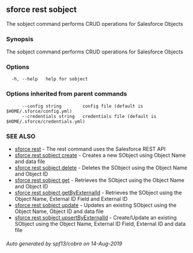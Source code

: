 ## sforce rest sobject

The sobject command performs CRUD operations for Salesforce Objects

### Synopsis

The sobject command performs CRUD operations for Salesforce Objects

### Options

```
  -h, --help   help for sobject
```

### Options inherited from parent commands

```
      --config string        config file (default is $HOME/.sforce/config.yml)
      --credentials string   credentials file (default is $HOME/.sforce/credentials.yml)
```

### SEE ALSO

* [sforce rest](sforce_rest.md)	 - The rest command uses the Salesforce REST API
* [sforce rest sobject create](sforce_rest_sobject_create.md)	 - Creates a new SObject using Object Name and data file
* [sforce rest sobject delete](sforce_rest_sobject_delete.md)	 - Deletes the SObject using the Object Name and Object ID
* [sforce rest sobject get](sforce_rest_sobject_get.md)	 - Retrieves the SObject using the Object Name and Object ID
* [sforce rest sobject getByExternalId](sforce_rest_sobject_getByExternalId.md)	 - Retrieves the SObject using the Object Name, External ID Field and External ID
* [sforce rest sobject update](sforce_rest_sobject_update.md)	 - Updates an existing SObject using the Object Name, Object ID and data file
* [sforce rest sobject upsertByExternalId](sforce_rest_sobject_upsertByExternalId.md)	 - Create/Update an existing SObject using the Object Name, External ID Field, External ID and data file

###### Auto generated by spf13/cobra on 14-Aug-2019
